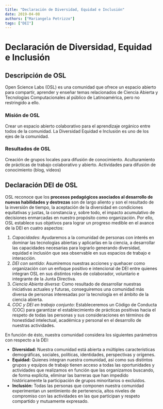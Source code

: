 ```yaml
---
title: "Declaración de Diversidad, Equidad e Inclusión"
date: 2019-04-08
authors: ["Mariangela Petrizzo"]
tags: ["DEI"]
---
```


# Declaración de Diversidad, Equidad e Inclusión

## Descripción de OSL

Open Science Labs (OSL) es una comunidad que ofrece un espacio abierto para
compartir, aprender y enseñar temas relacionados de Ciencia Abierta y
Tecnologías Computacionales al público de Latinoamérica, pero no restringido a
ello.

### Misión de OSL

Crear un espacio abierto colaborativo para el aprendizaje orgánico entre todos
de la comunidad. La Diversidad Equidad e Inclusión es uno de los ejes de la
comunidad.

### Resultados de OSL

Creación de grupos locales para difusión de conocimiento. Aculturamiento de
prácticas de trabajo colaborativo y abierto. Actividades para difusión de
conocimiento (blog, videos)

## Declaración DEI de OSL

OSL reconoce que los **procesos pedagógicos asociados al desarrollo de nuevas
habilidades y destrezas** son de largo aliento y son el resultado de la
inversión de tiempo, la aceptación de la diversidad en condiciones equitativas y
justas, la constancia y, sobre todo, el impacto acumulativo de decisiones
enmarcadas en nuestro propósito como organización. Por ello, OSL establece sus
objetivos para lograr un progreso medible en el avance de la DEI en cuatro
aspectos:

1. _Capacidades_: Ayudaremos a la comunidad de personas con interés en dominar
   las tecnologías abiertas y aplicarlas en la ciencia, a desarrollar las
   capacidades necesarias para lograrlo generando diversidad, equidad e
   inclusión que sea observable en sus espacios de trabajo e interacción.
2. _DEI con sentido_: Asumiremos nuestras acciones y quehacer como organización
   con un enfoque positivo e intencional de DEI entre quienes integran OSL en
   sus distintos roles de colaborador, voluntario e integrante de la Junta
   Directiva.
3. _Ciencia Abierta diversa_: Como resultado de desarrollar nuestras iniciativas
   actuales y futuras, conseguiremos una comunidad más diversa de personas
   interesadas por la tecnología en el ámbito de la ciencia abierta.
4. _COC y DEI en trabajo conjunto_: Estableceremos un Código de Conducta (COC)
   para garantizar el establecimiento de prácticas positivas hacia el respeto de
   todas las personas y sus consideraciones en términos de honestidad
   intelectual, académica y personal en el desarrollo de nuestras actividades.

En función de ésto, nuestra comunidad considera los siguientes parámetros con
respecto a la DEI:

- **Diversidad:** Nuestra comunidad está abierta a múltiples características
  demográficas, sociales, políticas, identidades, perspectivas y orígenes.
- **Equidad:** Quienes integran nuestra comunidad, así como sus distintos grupos
  y equipos de trabajo tienen acceso a todas las oportunidades y actividades que
  realizamos en función que las organizamos buscando, de forma explícita,
  eliminar las barreras que han impedido históricamente la participación de
  grupos minoritarios o excluidos.
- **Inclusión:** Todas las personas que componen nuestra comunidad experimentan
  un sentimiento de pertenencia, altos niveles de compromiso con las actividades
  en las que participan y respeto compartido y mutuamente expresado.

